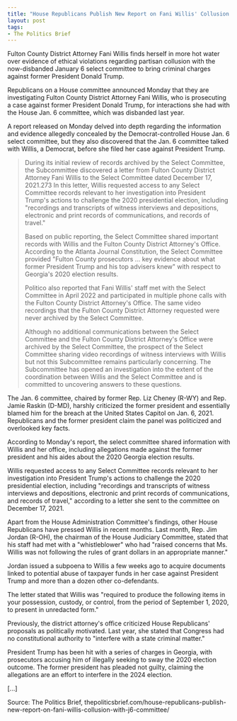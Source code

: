 ```yaml
---
title: "House Republicans Publish New Report on Fani Willis' Collusion with J6 Committee"
layout: post
tags:
- The Politics Brief
---
```


Fulton County District Attorney Fani Willis finds herself in more hot water over evidence of ethical violations regarding partisan collusion with the now-disbanded January 6 select committee to bring criminal charges against former President Donald Trump.

Republicans on a House committee announced Monday that they are investigating Fulton County District Attorney Fani Willis, who is prosecuting a case against former President Donald Trump, for interactions she had with the House Jan. 6 committee, which was disbanded last year.

A report released on Monday delved into depth regarding the information and evidence allegedly concealed by the Democrat-controlled House Jan. 6 select committee, but they also discovered that the Jan. 6 committee talked with Willis, a Democrat, before she filed her case against President Trump.

> During its initial review of records archived by the Select Committee, the Subcommittee discovered a letter from Fulton County District Attorney Fani Willis to the Select Committee dated December 17, 2021.273 In this letter, Willis requested access to any Select Committee records relevant to her investigation into President Trump's actions to challenge the 2020 presidential election, including "recordings and transcripts of witness interviews and depositions, electronic and print records of communications, and records of travel."
>
> Based on public reporting, the Select Committee shared important records with Willis and the Fulton County District Attorney's Office. According to the Atlanta Journal Constitution, the Select Committee provided "Fulton County prosecutors ... key evidence about what former President Trump and his top advisers knew" with respect to Georgia's 2020 election results.
>
> Politico also reported that Fani Willis' staff met with the Select Committee in April 2022 and participated in multiple phone calls with the Fulton County District Attorney's Office. The same video recordings that the Fulton County District Attorney requested were never archived by the Select Committee.
>
> Although no additional communications between the Select Committee and the Fulton County District Attorney's Office were archived by the Select Committee, the prospect of the Select Committee sharing video recordings of witness interviews with Willis but not this Subcommittee remains particularly concerning. The Subcommittee has opened an investigation into the extent of the coordination between Willis and the Select Committee and is committed to uncovering answers to these questions.

The Jan. 6 committee, chaired by former Rep. Liz Cheney (R-WY) and Rep. Jamie Raskin (D-MD), harshly criticized the former president and essentially blamed him for the breach at the United States Capitol on Jan. 6, 2021. Republicans and the former president claim the panel was politicized and overlooked key facts.

According to Monday's report, the select committee shared information with Willis and her office, including allegations made against the former president and his aides about the 2020 Georgia election results.

Willis requested access to any Select Committee records relevant to her investigation into President Trump's actions to challenge the 2020 presidential election, including "recordings and transcripts of witness interviews and depositions, electronic and print records of communications, and records of travel," according to a letter she sent to the committee on December 17, 2021.

Apart from the House Administration Committee's findings, other House Republicans have pressed Willis in recent months. Last month, Rep. Jim Jordan (R-OH), the chairman of the House Judiciary Committee, stated that his staff had met with a "whistleblower" who had "raised concerns that Ms. Willis was not following the rules of grant dollars in an appropriate manner."

Jordan issued a subpoena to Willis a few weeks ago to acquire documents linked to potential abuse of taxpayer funds in her case against President Trump and more than a dozen other co-defendants.

The letter stated that Willis was "required to produce the following items in your possession, custody, or control, from the period of September 1, 2020, to present in unredacted form."

Previously, the district attorney's office criticized House Republicans' proposals as politically motivated. Last year, she stated that Congress had no constitutional authority to "interfere with a state criminal matter."

President Trump has been hit with a series of charges in Georgia, with prosecutors accusing him of illegally seeking to sway the 2020 election outcome. The former president has pleaded not guilty, claiming the allegations are an effort to interfere in the 2024 election.

\[...\]

Source: The Politics Brief, thepoliticsbrief.com/house-republicans-publish-new-report-on-fani-willis-collusion-with-j6-committee/
